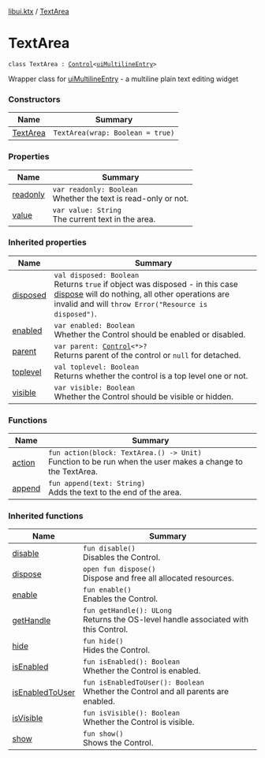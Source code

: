 [libui.ktx](../README.md) / [TextArea](README.md)

# TextArea

`class TextArea : `[`Control`](../-control/README.md)`<`[`uiMultilineEntry`](../../libui/ui-multiline-entry.md)`>`

Wrapper class for [uiMultilineEntry](../../libui/ui-multiline-entry.md) - a multiline plain text editing widget

### Constructors

| Name | Summary |
|---|---|
| [TextArea](-text-area.md) | `TextArea(wrap: Boolean = true)` |

### Properties

| Name | Summary |
|---|---|
| [readonly](readonly.md) | `var readonly: Boolean`<br>Whether the text is read-only or not. |
| [value](value.md) | `var value: String`<br>The current text in the area. |

### Inherited properties

| Name | Summary |
|---|---|
| [disposed](../-disposable/disposed.md) | `val disposed: Boolean`<br>Returns `true` if object was disposed - in this case [dispose](../-disposable/dispose.md) will do nothing, all other operations are invalid and will `throw Error("Resource is disposed")`. |
| [enabled](../-control/enabled.md) | `var enabled: Boolean`<br>Whether the Control should be enabled or disabled. |
| [parent](../-control/parent.md) | `var parent: `[`Control`](../-control/README.md)`<*>?`<br>Returns parent of the control or `null` for detached. |
| [toplevel](../-control/toplevel.md) | `val toplevel: Boolean`<br>Returns whether the control is a top level one or not. |
| [visible](../-control/visible.md) | `var visible: Boolean`<br>Whether the Control should be visible or hidden. |

### Functions

| Name | Summary |
|---|---|
| [action](action.md) | `fun action(block: TextArea.() -> Unit)`<br>Function to be run when the user makes a change to the TextArea. |
| [append](append.md) | `fun append(text: String)`<br>Adds the text to the end of the area. |

### Inherited functions

| Name | Summary |
|---|---|
| [disable](../-control/disable.md) | `fun disable()`<br>Disables the Control. |
| [dispose](../-control/dispose.md) | `open fun dispose()`<br>Dispose and free all allocated resources. |
| [enable](../-control/enable.md) | `fun enable()`<br>Enables the Control. |
| [getHandle](../-control/get-handle.md) | `fun getHandle(): ULong`<br>Returns the OS-level handle associated with this Control. |
| [hide](../-control/hide.md) | `fun hide()`<br>Hides the Control. |
| [isEnabled](../-control/is-enabled.md) | `fun isEnabled(): Boolean`<br>Whether the Control is enabled. |
| [isEnabledToUser](../-control/is-enabled-to-user.md) | `fun isEnabledToUser(): Boolean`<br>Whether the Control and all parents are enabled. |
| [isVisible](../-control/is-visible.md) | `fun isVisible(): Boolean`<br>Whether the Control is visible. |
| [show](../-control/show.md) | `fun show()`<br>Shows the Control. |
